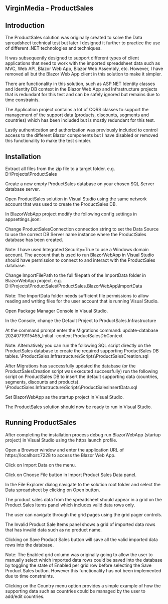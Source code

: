 VirginMedia - ProductSales
--------------------------

Introduction
------------
The ProductSales solution was originally created to solve the Data spreadsheet technical test but later I designed it further to practice the use of different .NET technologies and techniques.

It was subsequently designed to support different types of client applications that need to work with the imported spreadsheet data such as MVC, Web API, Blazor Web App, Blazor Web Assembly, etc. However, I have removed all but the Blazor Web App client in this solution to make it simpler.

There are functionality in this solution, such as ASP.NET Identity classes and Identity DB context in the Blazor Web App and Infrastructure projects that is redundant for this test and can be safely ignored but remains due to time constraints.

The Application project contains a lot of CQRS classes to support the management of the support data (products, discounts, segments and countries) which has been included but is mostly redundant for this test.

Lastly authentication and authorization was previously included to control access to the different Blazor components but I have disabled or removed this functionality to make the test simpler.

Installation
------------
Extract all files from the zip file to a target folder. e.g. D:\Projects\ProductSales

Create a new empty ProductSales database on your chosen SQL Server database server.

Open ProductSales solution in Visual Studio using the same network account that was used to create the ProductSales DB.

In BlazorWebApp project modify the following config settings in appsettings.json:

Change ProductSalesConnection connection string to set the Data Source to use the correct DB Server name instance where the ProductSales database has been created.

Note: I have used Integrated Security=True to use a Windows domain account. The account that is used to run BlazorWebApp in Visual Studio should have permission to connect to and interact with the ProductSales database.

Change ImportFilePath to the full filepath of the ImportData folder in BlazorWebApp project. e.g. D:\Projects\ProductSales\ProductSales.BlazorWebApp\ImportData

Note: The ImportData folder needs sufficient file permissions to allow reading and writing files for the user account that is running Visual Studio.

Open Package Manager Console in Visual Studio.

In the Console, change the Default Project to ProductSales.Infrastructure

At the command prompt enter the Migrations command: update-database 20240719115455_Initial -context ProductSalesDbContext

Note: Alternatively you can run the following SQL script directly on the ProductSales database to create the required supporting ProductSales DB tables.
\ProductSales.Infrastructure\Scripts\ProductSalesCreation.sql

After Migrations has successfully updated the database (or the ProductSalesCreation script was executed successfully) run the following script on ProductSales DB to insert the default supporting data (countries, segments, discounts and products).
\ProductSales.Infrastructure\Scripts\ProductSalesInsertData.sql

Set BlazorWebApp as the startup project in Visual Studio.

The ProductSales solution should now be ready to run in Visual Studio.

Running ProductSales
--------------------
After completing the installation process debug run BlazorWebApp (startup project) in Visual Studio using the https launch profile.

Open a Browser window and enter the application URL of https://localhost:7228 to access the Blazor Web App.

Click on Import Data on the menu.

Click on Choose File button in Import Product Sales Data panel.

In the File Explorer dialog navigate to the solution root folder and select the Data spreadsheet by clicking on Open button.

The product sales data from the spreadsheet should appear in a grid on the Product Sales Items panel which includes valid data rows only.

The user can navigate through the grid pages using the grid pager controls.

The Invalid Product Sale Items panel shows a grid of imported data rows that has invalid data such as no product name.

Clicking on Save Product Sales button will save all the valid imported data rows into the database.

Note: The Enabled grid column was originally going to allow the user to manually select which imported data rows could be saved into the database by toggling the state of Enabled per grid row before selecting the Save Product Sales button. However this functionality has not been implemented due to time constraints.

Clicking on the Country menu option provides a simple example of how the supporting data such as countries could be managed by the user to add/edit countries.
